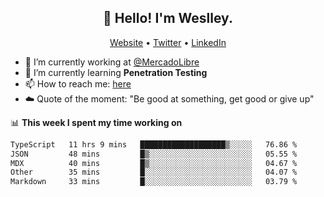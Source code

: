 <h2 align="center">👋 Hello! I'm Weslley.</h2>
<p align="center">
  <a href="http://weslleyneri.com.br">Website</a> •
  <a href="https://twitter.com/Weslley_Neri">Twitter</a> •
  <a href="https://www.linkedin.com/in/weslley-neri-3658908b">LinkedIn</a>
</p>


- 🔭 I’m currently working at [@MercadoLibre](https://github.com/mercadolibre)
- 🌱 I’m currently learning **Penetration Testing**
- 📫 How to reach me: [here](mailto:weslley39@gmail.com)
- ☁️ Quote of the moment: "Be good at something, get good or give up"

📊 **This week I spent my time working on**
<!--START_SECTION:waka-->

```txt
TypeScript   11 hrs 9 mins   ███████████████████▒░░░░░   76.86 %
JSON         48 mins         █▒░░░░░░░░░░░░░░░░░░░░░░░   05.55 %
MDX          40 mins         █▒░░░░░░░░░░░░░░░░░░░░░░░   04.67 %
Other        35 mins         █░░░░░░░░░░░░░░░░░░░░░░░░   04.07 %
Markdown     33 mins         █░░░░░░░░░░░░░░░░░░░░░░░░   03.79 %
```

<!--END_SECTION:waka-->

<!-- Inspired by https://github.com/gruselhaus/gruselhaus -->